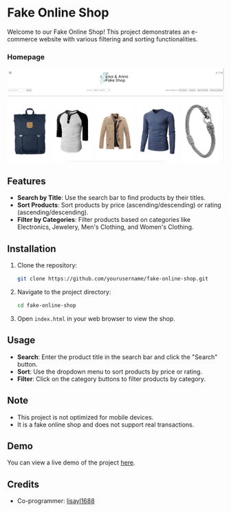 # Fake Online Shop

Welcome to our Fake Online Shop! This project demonstrates an e-commerce website with various filtering and sorting functionalities.

### Homepage

![Homepage Screenshot](/public/Project_Fakshop.png)

## Features

- **Search by Title**: Use the search bar to find products by their titles.
- **Sort Products**: Sort products by price (ascending/descending) or rating (ascending/descending).
- **Filter by Categories**: Filter products based on categories like Electronics, Jewelery, Men's Clothing, and Women's Clothing.

## Installation

1. Clone the repository:
   ```bash
   git clone https://github.com/yourusername/fake-online-shop.git
   ```
2. Navigate to the project directory:
   ```bash
   cd fake-online-shop
   ```
3. Open `index.html` in your web browser to view the shop.

## Usage

- **Search**: Enter the product title in the search bar and click the "Search" button.
- **Sort**: Use the dropdown menu to sort products by price or rating.
- **Filter**: Click on the category buttons to filter products by category.

## Note

- This project is not optimized for mobile devices.
- It is a fake online shop and does not support real transactions.

## Demo

You can view a live demo of the project [here](https://shakedown3000.github.io/project_fakeshop/).

## Credits

- Co-programmer: [lisayl1688](https://github.com/lisayl1688)
